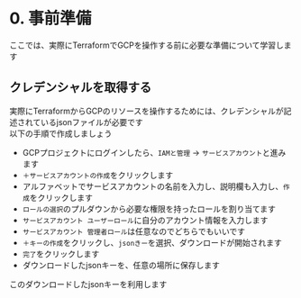 # 0. 事前準備

ここでは、実際にTerraformでGCPを操作する前に必要な準備について学習します

## クレデンシャルを取得する

実際にTerraformからGCPのリソースを操作するためには、クレデンシャルが記述されているjsonファイルが必要です  
以下の手順で作成しましょう

- GCPプロジェクトにログインしたら、`IAMと管理` -> `サービスアカウント`と進みます
- `＋サービスアカウントの作成`をクリックします
- アルファベットでサービスアカウントの名前を入力し、説明欄も入力し、`作成`をクリックします
- `ロールの選択`のプルダウンから必要な権限を持ったロールを割り当てます
- `サービスアカウント ユーザーロール`に自分のアカウント情報を入力します
- `サービスアカウント 管理者ロール`は任意なのでどちらでもいいです
- `＋キーの作成`をクリックし、`jsonきー`を選択、ダウンロードが開始されます
- `完了`をクリックします
- ダウンロードしたjsonキーを、任意の場所に保存します

このダウンロードしたjsonキーを利用します
